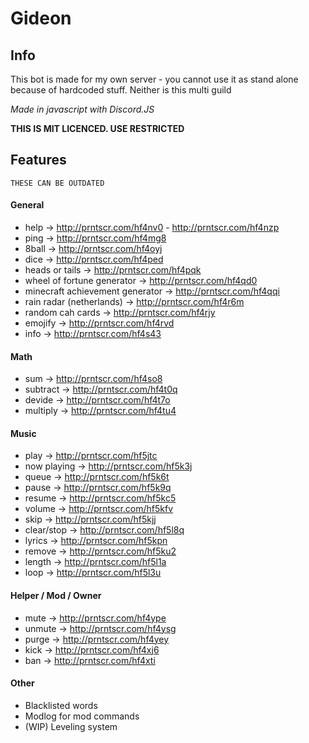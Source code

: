 # Gideon
## Info
This bot is made for my own server - you cannot use it as stand alone because of hardcoded stuff. Neither is this multi guild

*Made in javascript with Discord.JS*

**THIS IS MIT LICENCED. USE RESTRICTED**

## Features
```
THESE CAN BE OUTDATED
```
#### General
* help -> http://prntscr.com/hf4nv0 - http://prntscr.com/hf4nzp
* ping -> http://prntscr.com/hf4mg8
* 8ball -> http://prntscr.com/hf4oyj
* dice -> http://prntscr.com/hf4ped
* heads or tails -> http://prntscr.com/hf4pqk
* wheel of fortune generator -> http://prntscr.com/hf4qd0
* minecraft achievement generator -> http://prntscr.com/hf4qqi
* rain radar (netherlands) -> http://prntscr.com/hf4r6m
* random cah cards -> http://prntscr.com/hf4rjy
* emojify -> http://prntscr.com/hf4rvd
* info -> http://prntscr.com/hf4s43

#### Math
* sum -> http://prntscr.com/hf4so8
* subtract -> http://prntscr.com/hf4t0q
* devide -> http://prntscr.com/hf4t7o
* multiply -> http://prntscr.com/hf4tu4

#### Music
* play -> http://prntscr.com/hf5jtc
* now playing -> http://prntscr.com/hf5k3j
* queue -> http://prntscr.com/hf5k6t
* pause -> http://prntscr.com/hf5k9q
* resume -> http://prntscr.com/hf5kc5
* volume -> http://prntscr.com/hf5kfv
* skip -> http://prntscr.com/hf5kjj
* clear/stop -> http://prntscr.com/hf5l8q
* lyrics -> http://prntscr.com/hf5kpn
* remove -> http://prntscr.com/hf5ku2
* length -> http://prntscr.com/hf5l1a
* loop -> http://prntscr.com/hf5l3u

#### Helper / Mod / Owner
* mute -> http://prntscr.com/hf4ype
* unmute -> http://prntscr.com/hf4ysg
* purge -> http://prntscr.com/hf4yey
* kick -> http://prntscr.com/hf4xj6
* ban -> http://prntscr.com/hf4xti

#### Other
* Blacklisted words
* Modlog for mod commands
* (WIP) Leveling system
